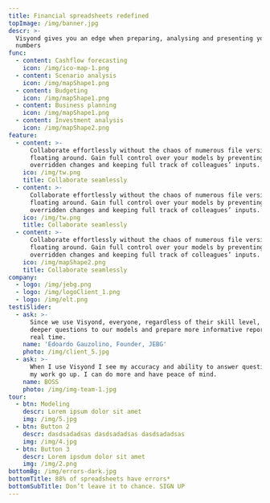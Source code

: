 ```yaml
---
title: Financial spreadsheets redefined
topImage: /img/banner.jpg
descr: >-
  Visyond gives you an edge when preparing, analysing and presenting your
  numbers
func:
  - content: Cashflow forecasting
    icon: /img/ico-map-1.png
  - content: Scenario analysis
    icon: /img/mapShape1.png
  - content: Budgeting
    icon: /img/mapShape1.png
  - content: Business planning
    icon: /img/mapShape1.png
  - content: Investment analysis
    icon: /img/mapShape2.png
feature:
  - content: >-
      Collaborate effortlessly without the chaos of numerous file versions
      floating around. Gain full control over your models by preventing
      overridden changes and keeping full track of colleagues’ inputs.
    ico: /img/tw.png
    title: Collaborate seamlessly
  - content: >-
      Collaborate effortlessly without the chaos of numerous file versions
      floating around. Gain full control over your models by preventing
      overridden changes and keeping full track of colleagues’ inputs.
    ico: /img/tw.png
    title: Collaborate seamlessly
  - content: >-
      Collaborate effortlessly without the chaos of numerous file versions
      floating around. Gain full control over your models by preventing
      overridden changes and keeping full track of colleagues’ inputs.
    ico: /img/mapShape2.png
    title: Collaborate seamlessly
company:
  - logo: /img/jebg.png
  - logo: /img/logoClient_1.png
  - logo: /img/elt.png
testiSlider:
  - ask: >-
      Since we use Visyond, everyone, regardless of their skill level, can ask
      deeper questions to our models and prepare more informative reports in
      real time.
    name: 'Edoardo Gauzolino, Founder, JEBG'
    photo: /img/client_5.jpg
  - ask: >-
      When I use Visyond I see my accuracy and ability to answer questions about
      my work go up. I can do more and have peace of mind.
    name: BOSS
    photo: /img/img-team-1.jpg
tour:
  - btn: Modeling
    descr: Lorem ipsum dolor sit amet
    img: /img/5.jpg
  - btn: Button 2
    descr: dasdsadadsas dasdsadadsas dasdsadadsas
    img: /img/4.jpg
  - btn: Button 3
    descr: Lorem ipsdum dolor sit amet
    img: /img/2.png
bottomBg: /img/errors-dark.jpg
bottomTitle: 88% of spreadsheets have errors*
bottomSubTitle: Don’t leave it to chance. SIGN UP
---
```


